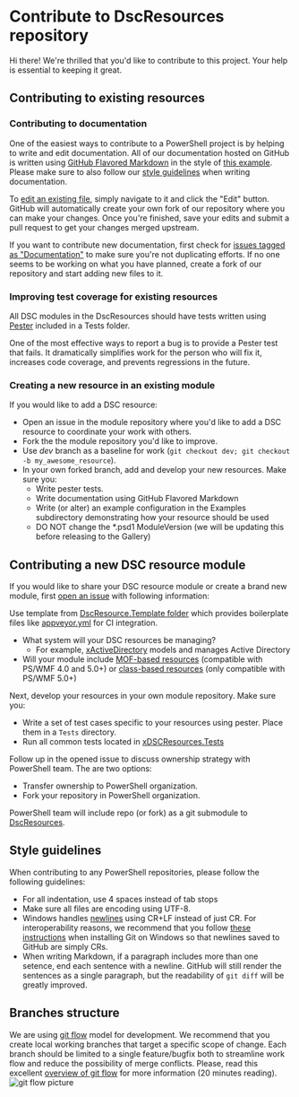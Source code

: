 # Contribute to DscResources repository

Hi there! We're thrilled that you'd like to contribute to this project. Your help is essential to keeping it great. 


## Contributing to existing resources

### Contributing to documentation
One of the easiest ways to contribute to a PowerShell project is by helping to write and edit documentation. 
All of our documentation hosted on GitHub is written using [GitHub Flavored Markdown](https://help.github.com/articles/github-flavored-markdown/) in the style of [this example](DscResourcesExampleHelp.md).
Please make sure to also follow our [style guidelines](TODO) when writing documentation. 

To [edit an existing file](https://help.github.com/articles/editing-files-in-another-user-s-repository/), simply navigate to it and click the "Edit" button. 
GitHub will automatically create your own fork of our repository where you can make your changes. 
Once you're finished, save your edits and submit a pull request to get your changes merged upstream. 

If you want to contribute new documentation, first check for [issues tagged as "Documentation"](https://github.com/PowerShell/DscResources/labels/documentation) to make sure you're not duplicating efforts.
If no one seems to be working on what you have planned, create a fork of our repository and start adding new files to it.

### Improving test coverage for existing resources

All DSC modules in the DscResources should have tests written using [Pester](https://github.com/pester/Pester) included in a Tests folder. 

One of the most effective ways to report a bug is to provide a Pester test that fails. 
It dramatically simplifies work for the person who will fix it, increases code coverage, and prevents regressions in the future.

### Creating a new resource in an existing module

If you would like to add a DSC resource:
* Open an issue in the module repository where you'd like to add a DSC resource to coordinate your work with others.
* Fork the the module repository you'd like to improve. 
* Use *dev* branch as a baseline for work (`git checkout dev; git checkout -b my_awesome_resource`).
* In your own forked branch, add and develop your new resources. Make sure you:
    - Write pester tests.
    - Write documentation using GitHub Flavored Markdown 
    - Write (or alter) an example configuration in the Examples subdirectory demonstrating how your resource should be used
    - DO NOT change the *.psd1 ModuleVersion (we will be updating this before releasing to the Gallery)

## Contributing a new DSC resource module

If you would like to share your DSC resource module or create a brand new module, first [open an issue](https://github.com/PowerShell/DscResources/issues) with following information:

Use template from [DscResource.Template folder](DscResource.Template) which provides boilerplate files like [appveyor.yml](appveyor.yml) for CI integration.

* What system will your DSC resources be managing?
    - For example, [xActiveDirectory](https://github.com/powershell/xActiveDirectory) models and manages Active Directory
* Will your module include [MOF-based resources](TODO) (compatible with PS/WMF 4.0 and 5.0+) or [class-based resources](TODO) (only compatible with PS/WMF 5.0+)

Next, develop your resources in your own module repository. Make sure you:

* Write a set of test cases specific to your resources using pester. Place them in a `Tests` directory.
* Run all common tests located in [xDSCResources.Tests](https://github.com/PowerShell/DscResource.Tests)

Follow up in the opened issue to discuss ownership strategy with PowerShell team.
The are two options:
* Transfer ownership to PowerShell organization.
* Fork your repository in PowerShell organization.

PowerShell team will include repo (or fork) as a git submodule to [DscResources](https://github.com/PowerShell/DscResources).

## Style guidelines

When contributing to any PowerShell repositories, please follow the following guidelines: 

* For all indentation, use 4 spaces instead of tab stops
* Make sure all files are encoding using UTF-8. 
* Windows handles [newlines](http://en.wikipedia.org/wiki/Newline) using CR+LF instead of just CR. 
For interoperability reasons, we recommend that you follow [these instructions](GettingStartedWithGitHub.md#setup-git) when installing Git on Windows so that newlines saved to GitHub are simply CRs. 
* When writing Markdown, if a paragraph includes more than one setence, end each sentence with a newline.
GitHub will still render the sentences as a single paragraph, but the readability of `git diff` will be greatly improved. 


## Branches structure

We are using [git flow](http://nvie.com/posts/a-successful-git-branching-model/) model for development.
We recommend that you create local working branches that target a specific scope of change. 
Each branch should be limited to a single feature/bugfix both to streamline work flow and reduce the possibility of merge conflicts.
Please, read this excellent [overview of git flow](http://nvie.com/posts/a-successful-git-branching-model/) for more information (20 minutes reading).
![git flow picture](http://nvie.com/img/git-model@2x.png)
